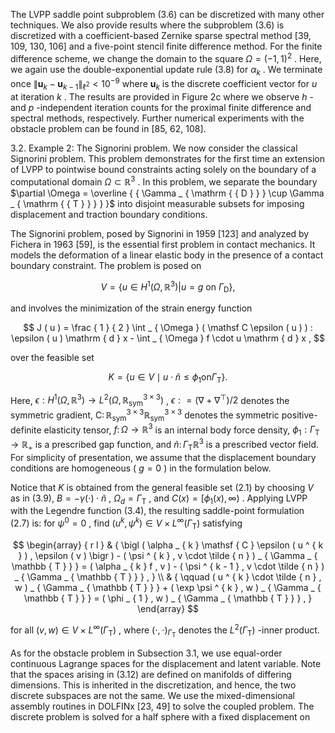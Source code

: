 The LVPP saddle point subproblem (3.6) can be discretized with many other techniques. We also provide results where the subproblem (3.6) is discretized with a coefficient-based Zernike sparse spectral method [39, 109, 130, 106] and a five-point stencil finite difference method. For the finite difference scheme, we change the domain to the square $\Omega = ( - 1 , 1 ) ^ { 2 }$ . Here, we again use the double-exponential update rule (3.8) for $\alpha _ { k }$ . We terminate once $\| \mathbf { u } _ { k } - \mathbf { u } _ { k - 1 } \| _ { \ell ^ { 2 } } < 1 0 ^ { - 9 }$ where $\mathbf { u } _ { k }$ is the discrete coefficient vector for $u$ at iteration $k$ . The results are provided in Figure 2c where we observe $h$ - and $p$ -independent iteration counts for the proximal finite difference and spectral methods, respectively. Further numerical experiments with the obstacle problem can be found in [85, 62, 108].

3.2. Example 2: The Signorini problem. We now consider the classical Signorini problem. This problem demonstrates for the first time an extension of LVPP to pointwise bound constraints acting solely on the boundary of a computational domain $\Omega \subset \mathbb { R } ^ { 3 }$ . In this problem, we separate the boundary $\partial \Omega = \overline { { \Gamma _ { \mathrm { { D } } } \cup \Gamma _ { \mathrm { { T } } } } }$ into disjoint measurable subsets for imposing displacement and traction boundary conditions.

The Signorini problem, posed by Signorini in 1959 [123] and analyzed by Fichera in 1963 [59], is the essential first problem in contact mechanics. It models the deformation of a linear elastic body in the presence of a contact boundary constraint. The problem is posed on

$$
V = \left\{ u \in H ^ { 1 } ( \Omega , \mathbb { R } ^ { 3 } ) \vert u = g \mathrm { ~ o n ~ } \Gamma _ { \mathrm { D } } \right\} ,
$$

and involves the minimization of the strain energy function

$$
J ( u ) = \frac { 1 } { 2 } \int _ { \Omega } ( \mathsf C \epsilon ( u ) ) : \epsilon ( u ) \mathrm { d } x - \int _ { \Omega } f \cdot u \mathrm { d } x ,
$$

over the feasible set

$$
K = \left\{ u \in V \mid u \cdot \tilde { n } \leq \phi _ { 1 } \mathrm { o n } \Gamma _ { \mathrm { T } } \right\} .
$$

Here, $\epsilon : H ^ { 1 } ( \Omega , \mathbb { R } ^ { 3 } ) \to L ^ { 2 } ( \Omega , \mathbb { R } _ { \mathrm { s y m } } ^ { 3 \times 3 } )$ , $\epsilon : = ( \nabla + \nabla ^ { \top } ) / 2$ denotes the symmetric gradient, $\mathsf { C } \colon \mathbb { R } _ { \mathrm { { s y m } } } ^ { 3 \times 3 }  \mathbb { R } _ { \mathrm { { s y m } } } ^ { 3 \times 3 }$ denotes the symmetric positive-definite elasticity tensor, $f \colon \Omega \to { \mathbb { R } } ^ { 3 }$ is an internal body force density, $\phi _ { 1 } : \Gamma _ { \mathrm { T } } \to \mathbb { R } _ { + }$ is a prescribed gap function, and $\tilde { n } \colon \Gamma _ { \mathrm { T } }  \mathbb { R } ^ { 3 }$ is a prescribed vector field. For simplicity of presentation, we assume that the displacement boundary conditions are homogeneous ( $g = 0$ ) in the formulation below.

Notice that $K$ is obtained from the general feasible set (2.1) by choosing $V$ as in (3.9), $B = - \gamma ( \cdot ) \cdot \tilde { n }$ , $\Omega _ { d } = \Gamma _ { \mathrm { T } }$ , and $C ( x ) = [ \phi _ { 1 } ( x ) , \infty )$ . Applying LVPP with the Legendre function (3.4), the resulting saddle-point formulation (2.7) is: for $\psi ^ { 0 } = 0$ , find $( u ^ { k } , \psi ^ { k } ) \in V \times L ^ { \infty } ( \Gamma _ { \mathrm { T } } )$ satisfying

$$
\begin{array} { r l } & { \bigl ( \alpha _ { k } \mathsf { C } \epsilon ( u ^ { k } ) , \epsilon ( v ) \bigr ) - ( \psi ^ { k } , v \cdot \tilde { n } ) _ { \Gamma _ { \mathbb { T } } } = ( \alpha _ { k } f , v ) - ( \psi ^ { k - 1 } , v \cdot \tilde { n } ) _ { \Gamma _ { \mathbb { T } } } , } \\ & { \qquad ( u ^ { k } \cdot \tilde { n } , w ) _ { \Gamma _ { \mathbb { T } } } + ( \exp \psi ^ { k } , w ) _ { \Gamma _ { \mathbb { T } } } = ( \phi _ { 1 } , w ) _ { \Gamma _ { \mathbb { T } } } , } \end{array}
$$

for all $( v , w ) \in V \times L ^ { \infty } ( \Gamma _ { \mathrm { T } } )$ , where $( \cdot , \cdot ) _ { \Gamma _ { \mathrm { T } } }$ denotes the $L ^ { 2 } ( \Gamma _ { \mathrm { T } } )$ -inner product.

As for the obstacle problem in Subsection 3.1, we use equal-order continuous Lagrange spaces for the displacement and latent variable. Note that the spaces arising in (3.12) are defined on manifolds of differing dimensions. This is inherited in the discretization, and hence, the two discrete subspaces are not the same. We use the mixed-dimensional assembly routines in DOLFINx [23, 49] to solve the coupled problem. The discrete problem is solved for a half sphere with a fixed displacement on